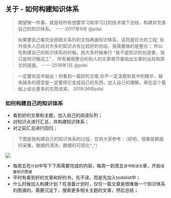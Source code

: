 ## 关于 - 如何构建知识体系

> 期望做一件事，就是将所有想要学习和学习过的技术做下总结，构建并完善自己的知识体系。 -----2017年9月 @pdai

> 如果要自己看完全部相关系列的文档再画知识体系，这将是巨大的工程; 另外很多人已经对大多的知识点有比较好的总结，我需要做的是整合； 所以在构建自己的知识体系的时候，我大多时候奉行 “我不是知识的创造者，我只是知识搬运工”， 所有被我整合的别人的文章我尽量指出文章的出处和原文的链接。 -----2018年1月 @pdai

> 一定要有技术输出！你看到一篇好的文章,你不一定汲取到其中的精华，越来越多的感受是一定要把它变成自己的东西，加入自己的理解，再在这个基础上综合更多的东西进来。 2019.06@pdai

### 如何构建自己的知识体系
+ 看到好的文章和主题，加入自己的阅读队列；
+ 对知识点进行汇总，并构建知识体系；
+ 对之前汇总进行回归；

> 下图是我构建自己的知识体系的过程，仅供大家参考：（好吧，很像是数据的采集，数据的清洗，数据的可视化^_^）

![](/_images/arch_workflow.png)


+ 每周五在`计划`中写下下周需要完成的内容，每周一到周五`读书和读文`章，开始`准备知识图谱`
+ 平时有看到好的文章和好的书，先不读，而是先加入todolist中；
+ 什么时候加入构建计划？在准备计划时，仅仅一篇文章是很难做一个知识体系的图谱的，需要沉淀下，搜索更多相关主题的文章，然后总结；

